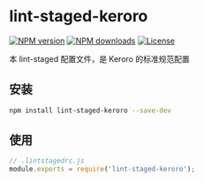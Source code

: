# lint-staged-keroro

[![NPM version](https://img.shields.io/npm/v/lint-staged-keroro.svg?style=flat)](https://npmjs.org/package/lint-staged-keroro)
[![NPM downloads](https://img.shields.io/npm/dm/lint-staged-keroro.svg?style=flat)](https://npmjs.org/package/lint-staged-keroro)
[![License](https://img.shields.io/github/license/maxming2333/lint.svg?style=flat)](https://github.com/maxming2333/lint/blob/main/LICENSE)

本 lint-staged 配置文件，是 Keroro 的标准规范配置

## 安装

```bash
npm install lint-staged-keroro --save-dev
`````

## 使用

```js
// .lintstagedrc.js
module.exports = require('lint-staged-keroro');
```
